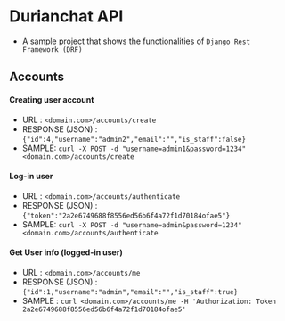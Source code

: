 # Durianchat API
- A sample project that shows the functionalities of `Django Rest Framework (DRF)`

## Accounts

#### Creating user account

- URL : `<domain.com>/accounts/create`
- RESPONSE (JSON) : `{"id":4,"username":"admin2","email":"","is_staff":false}`
- SAMPLE: `curl -X POST -d "username=admin1&password=1234"  <domain.com>/accounts/create`


#### Log-in user

- URL : `<domain.com>/accounts/authenticate`
- RESPONSE (JSON) : `{"token":"2a2e6749688f8556ed56b6f4a72f1d70184ofae5"}`
- SAMPLE: `curl -X POST -d "username=admin&password=1234"  <domain.com>/accounts/authenticate`


#### Get User info (logged-in user)

- URL :  `<domain.com>/accounts/me`
- RESPONSE (JSON) : `{"id":1,"username":"admin","email":"","is_staff":true}`
- SAMPLE : `curl <domain.com>/accounts/me -H 'Authorization: Token 2a2e6749688f8556ed56b6f4a72f1d70184ofae5'`
